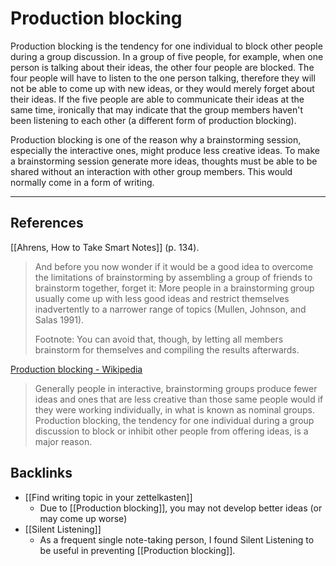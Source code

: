 # Production blocking
Production blocking is the tendency for one individual to block other people during a group discussion. In a group of five people, for example, when one person is talking about their ideas, the other four people are blocked. The four people will have to listen to the one person talking, therefore they will not be able to come up with new ideas, or they would merely forget about their ideas. If the five people are able to communicate their ideas at the same time, ironically that may indicate that the group members haven't been listening to each other (a different form of production blocking). 

Production blocking is one of the reason why a brainstorming session, especially the interactive ones, might produce less creative ideas. To make a brainstorming session generate more ideas, thoughts must be able to be shared without an interaction with other group members. This would normally come in a form of writing.

- - -
## References
[[Ahrens, How to Take Smart Notes]] (p. 134).
> And before you now wonder if it would be a good idea to overcome the limitations of brainstorming by assembling a group of friends to brainstorm together, forget it: More people in a brainstorming group usually come up with less good ideas and restrict themselves inadvertently to a narrower range of topics (Mullen, Johnson, and Salas 1991).  
>   
> Footnote: You can avoid that, though, by letting all members brainstorm for themselves and compiling the results afterwards.

[Production blocking - Wikipedia](https://en.wikipedia.org/wiki/Production_blocking)
> Generally people in interactive, brainstorming groups produce fewer ideas and ones that are less creative than those same people would if they were working individually, in what is known as nominal groups. Production blocking, the tendency for one individual during a group discussion to block or inhibit other people from offering ideas, is a major reason.

## Backlinks
* [[Find writing topic in your zettelkasten]]
	* Due to [[Production blocking]], you may not develop better ideas (or may come up worse)
* [[Silent Listening]]
	* As a frequent single note-taking person, I found Silent Listening to be useful in preventing [[Production blocking]].

<!-- #evergreen #creativity -->

<!-- {BearID:FBE2D4D6-7252-4987-8912-30E549A4CCD3-15065-0001BC9F89C145DF} -->
